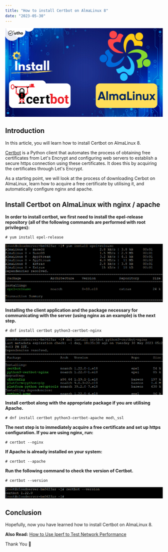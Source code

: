 ```yaml
---
title: "How to install Certbot on AlmaLinux 8"
date: "2023-05-30"
---
```


![How to install Certbot on AlmaLinux 8](images/How-to-install-Certbot-on-AlmaLinux-8-1024x576.png)

## Introduction

In this article, you will learn how to install Certbot on AlmaLinux 8.

[Certbot](https://en.wikipedia.org/wiki/Let%27s_Encrypt) is a Python client that automates the process of obtaining free certificates from Let's Encrypt and configuring web servers to establish a secure https connection using these certificates. It does this by acquiring the certificates through Let's Encrypt.

As a starting point, we will look at the process of downloading Cerbot on AlmaLinux, learn how to acquire a free certificate by utilising it, and automatically configure nginx and apache.

## Install Certbot on AlmaLinux with nginx / apache

**In order to install certbot, we first need to install the epel-release repository (all of the following commands are performed with root privileges):**

```
# yum install epel-release

```

![How to install Certbot on AlmaLinux](images/image-1106.png)

**Installing the client application and the package necessary for communicating with the server (using nginx as an example) is the next step.**

```
# dnf install certbot python3-certbot-nginx

```

![How to install Certbot on AlmaLinux](images/image-1108.png)

**Install certbot along with the appropriate package if you are utilising Apache.**

```
# dnf install certbot python3-certbot-apache mod\_ssl

```

**The next step is to immediately acquire a free certificate and set up https configuration. If you are using nginx, run:**

```
# certbot --nginx

```

**If Apache is already installed on your system:**

```
# certbot --apache

```

**Run the following command to check the version of Certbot.**

```
# certbot --version

```

![install Certbot on AlmaLinux](images/image-1109.png)

## Conclusion

Hopefully, now you have learned how to install Certbot on AlmaLinux 8.

**Also Read:** [How to Use Iperf to Test Network Performance](https://utho.com/docs/tutorial/how-to-use-iperf-to-test-network-performance/)

Thank You 🙂
